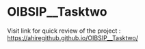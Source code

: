 # OIBSIP__Tasktwo

 Visit link for quick review of the project : https://ahiregithub.github.io/OIBSIP__Tasktwo/
